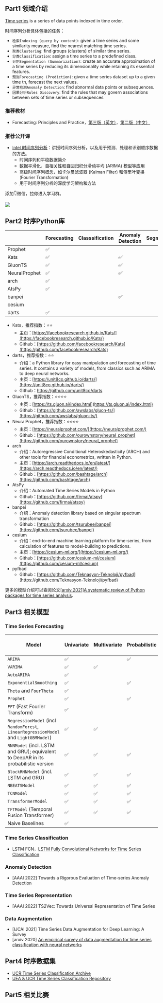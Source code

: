 <!-- 时间序列 -->
<!-- 本文整理了时间序列的知识点 -->
<!-- 2022-01-08 -->
<!-- <a target="_blank" href="https://www.zhihu.com/people/ashui233/">阿水</a>, <a target="_blank" href="https://www.zhihu.com/people/wang-he-13-93">鱼遇雨欲语与余</a>-->
<!--  -->


## Part1 领域介绍

[Time series](https://en.wikipedia.org/wiki/Time_series) is a series of data points indexed in time order. 

时间序列分析具体包括的任务：
- `检索Indexing (query by content)`: given a time series and some similarity measure, find the nearest matching time series. 
- `聚类Clustering`: find groups (clusters) of similar time series. 
- `分类Classification`: assign a time series to a predefined class. 
- `分割Segmentation (Summarization)`: create an accurate approximation of a time series by reducing its dimensionality while retaining its essential features.
- `预测Forecasting (Prediction)`: given a time series dataset up to a given time tn, forecast the next values. 
- `异常检测Anomaly Detection`: find abnormal data points or subsequences. 
- `因果分析Rules Discovery`: find the rules that may govern associations between sets of time series or subsequences

### 推荐教材

- Forecasting: Principles and Practice，[第三版（英文）](https://otexts.com/fpp3/)，[第二版（中文）](https://otexts.com/fppcn/)

### 推荐公开课

- [Intel 时间序列分析](https://www.intel.cn/content/www/cn/zh/developer/learn/course-time-series-analysis.html)：讲授时间序列分析，以及用于预测、处理和识别顺序数据的方法。
    - 时间序列和平稳数据简介
    - 数据平滑化、自相关性和自回归积分滑动平均 (ARIMA) 模型等应用
    - 高级时间序列概念，如卡尔曼滤波器 (Kalman Filter) 和傅里叶变换 (Fourier Transformation)
    - 用于时间序列分析的深度学习架构和方法


添加👇微信，拉你进入学习群。

![](https://cdn.coggle.club/coggle666_qrcode.png)


## Part2 时序Python库

|               | Forecasting | Classsification | Anomaly Detection | Segmentation | TSFeature |
| ------------- | ----------- | --------------- | ----------------- | ------------ | --------- |
| Prophet       | ✅           |                 |                   |              |           |
| Kats          | ✅           |                 | ✅                 |              | ✅         |
| GluonTS       | ✅           |                 | ✅                 |              | ✅         |
| NeuralProphet | ✅           |                 | ✅                 |              | ✅         |
| arch          | ✅           |                 |                   |              |           |
| AtsPy         | ✅           |                 |                   |              |           |
| banpei        |             |                 | ✅                 |              |           |
| cesium        |             |                 |                   |              | ✅         |
| darts         | ✅           |                 |                   |              |           |

- Kats，推荐指数：⭐⭐
    - 主页：[https://facebookresearch.github.io/Kats/](https://facebookresearch.github.io/Kats/)
    - Github：[https://github.com/facebookresearch/Kats](https://github.com/facebookresearch/Kats)
- darts，推荐指数：⭐⭐
    - 介绍：a Python library for easy manipulation and forecasting of time series. It contains a variety of models, from classics such as ARIMA to deep neural networks.
    - 主页：[https://unit8co.github.io/darts/](https://unit8co.github.io/darts/)
    - Github：https://github.com/unit8co/darts
- GluonTS，推荐指数：⭐⭐⭐⭐
    - 主页：[https://ts.gluon.ai/index.html](https://ts.gluon.ai/index.html)
    - Github：[https://github.com/awslabs/gluon-ts/](https://github.com/awslabs/gluon-ts/)
- NeuralProphet，推荐指数：⭐⭐⭐⭐
    - 主页：[https://neuralprophet.com/](https://neuralprophet.com/)
    - Github：[https://github.com/ourownstory/neural_prophet](https://github.com/ourownstory/neural_prophet)
- arch
    - 介绍：Autoregressive Conditional Heteroskedasticity (ARCH) and other tools for financial econometrics, written in Python.
    - 主页：[https://arch.readthedocs.io/en/latest/](https://arch.readthedocs.io/en/latest/)
    - Github：[https://github.com/bashtage/arch](https://github.com/bashtage/arch)
- AtsPy
    - 介绍：Automated Time Series Models in Python
    - Github：[https://github.com/firmai/atspy](https://github.com/firmai/atspy)
- banpei
    - 介绍：Anomaly detection library based on singular spectrum transformation
    - Github：[https://github.com/tsurubee/banpei](https://github.com/tsurubee/banpei)
- cesium
    - 介绍：end-to-end machine learning platform for time-series, from calculation of features to model-building to predictions.
    - 主页：[https://cesium-ml.org/](https://cesium-ml.org/)
    - Github：[https://github.com/cesium-ml/cesium](https://github.com/cesium-ml/cesium)
- pyfbad
    - Github：[https://github.com/Teknasyon-Teknoloji/pyfbad](https://github.com/Teknasyon-Teknoloji/pyfbad)

更多的模型介绍可以查阅论文[[arxiv 2021]A systematic review of Python packages for time series analysis](https://arxiv.org/abs/2104.07406).


## Part3 相关模型

### Time Series Forecasting 

Model | Univariate | Multivariate | Probabilistic | Multiple-series training 
--- | --- | --- | --- | --- 
`ARIMA` | ✅ | | ✅ | 
`VARIMA` | ✅ | ✅ | | 
`AutoARIMA` | ✅ | | | 
`ExponentialSmoothing` | ✅ | | ✅ | 
`Theta` and `FourTheta` | ✅ | | | 
`Prophet` | ✅ | | ✅ | 
`FFT` (Fast Fourier Transform) | ✅ | | | 
`RegressionModel` (incl `RandomForest`, `LinearRegressionModel` and `LightGBMModel`) | ✅ | ✅ | | ✅ 
`RNNModel` (incl. LSTM and GRU); equivalent to DeepAR in its probabilistic version | ✅ | ✅ | ✅ | ✅ 
`BlockRNNModel` (incl. LSTM and GRU) | ✅ | ✅ | ✅ | ✅ 
`NBEATSModel` | ✅ | ✅ | ✅ | ✅ 
`TCNModel` | ✅ | ✅ | ✅ | ✅ 
`TransformerModel` | ✅ | ✅ | ✅ | ✅ 
`TFTModel` (Temporal Fusion Transformer) | ✅ | ✅ | ✅ | ✅ 
Naive Baselines | ✅ | | | 

### Time Series Classification

- LSTM FCN，[LSTM Fully Convolutional Networks for Time Series Classification](https://arxiv.org/pdf/1709.05206v1.pdf)

### Anomaly Detection

- [AAAI 2022] Towards a Rigorous Evaluation of Time-series Anomaly Detection

### Time Series Representation

- [AAAI 2022] TS2Vec: Towards Universal Representation of Time Series

### Data Augmentation

- [IJCAI 2021] Time Series Data Augmentation for Deep Learning: A Survey
- [arxiv 2020] [An empirical survey of data augmentation for time series classification with neural networks](https://arxiv.org/pdf/2007.15951.pdf)

## Part4 时序数据集

- [UCR Time Series Classification Archive](https://www.cs.ucr.edu/~eamonn/time_series_data_2018/)
- [UEA & UCR Time Series Classification Repository](http://www.timeseriesclassification.com/index.php)

## Part5 相关比赛